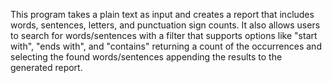 This program takes a plain text as input and creates a report that includes words, sentences, letters, and punctuation sign counts. It also allows users to search for words/sentences with a filter that supports options like "start with", "ends with", and "contains" returning a count of the occurrences and selecting the found words/sentences appending the results to the generated report.
